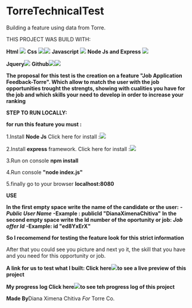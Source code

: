 # TorreTechnicalTest
Building a feature using data from Torre.

THIS PROJECT WAS BUILD WITH:

**Html** <img src="https://img.icons8.com/color/48/000000/html-5.png"/>
 **Css** <img src="https://img.icons8.com/color/48/000000/css3.png"/><img src="https://img.icons8.com/color/48/000000/media-queries.png"/>
**Javascript** <img src="https://img.icons8.com/color/48/000000/javascript.png"/>
**Node Js and Express** <img src="https://img.icons8.com/windows/32/000000/node-js.png"/>

**Jquery**<img src="https://img.icons8.com/ios-filled/50/000000/jquery.png"/>
**Github**<img src="https://img.icons8.com/color/48/000000/git.png"/><img src="https://img.icons8.com/color/48/000000/github-2.png"/>

**The proposal for this test is the creation on a feature "Job Application Feedback-Torre". Which allow to match the user with the job opportunities trought the strengts, showing with cualities you have for the job and which skills your need to develop in order to increase your ranking**

**STEP TO RUN LOCALLY:**

**for run this feature you must :**


1.Install **Node Js** Click here for install :[<img src="https://img.icons8.com/windows/32/000000/node-js.png"/>](https://nodejs.org/es/)

2.Install **express** framework. Click here for install :[<img src="https://img.icons8.com/windows/32/000000/node-js.png"/>](https://expressjs.com/es/)

3.Run on console **npm install** 

4.Run console **"node index.js"** 

5.finally go to your browser **localhost:8080**


**USE**

**In the first empty space write the name of the candidate or the user:** 
***-Public User Name***
**-Example : publicId	"DianaXimenaChitiva"**
**In the second empty space write the Id number of the oportunity or job:** 
***Job offer Id***
**-Example: id	"ed8YxErX"**

**So I recomemend for testing the feature look for this strict information**

After that you could see you picture and next yo it, the skill that you have and you need for this opportunity or job. 



**A link for us to test what I built: Click here**[<img src="https://img.icons8.com/nolan/64/moleskine.png"/>](https://dianaximenacm.github.io/TorreTechnicalTest/)**to see a live preview of this project**


**My progress log Click here**[<img src="https://img.icons8.com/nolan/64/moleskine.png"/>](https://github.com/dianaximenacm/TorreTechnicalTest/commits/master)**to see teh progress log of this project**



**Made By**Diana Ximena Chitiva *For* Torre Co. 



